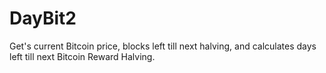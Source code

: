 # DayBit2
Get's current Bitcoin price, blocks left till next halving, and calculates days left till next Bitcoin Reward Halving.
